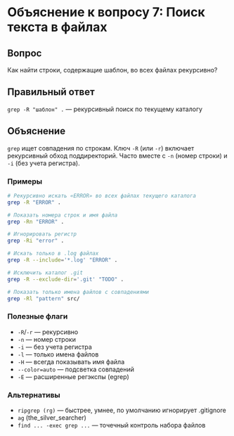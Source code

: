 # Объяснение к вопросу 7: Поиск текста в файлах

## Вопрос
Как найти строки, содержащие шаблон, во всех файлах рекурсивно?

## Правильный ответ
`grep -R "шаблон" .` — рекурсивный поиск по текущему каталогу

## Объяснение
`grep` ищет совпадения по строкам. Ключ `-R` (или `-r`) включает рекурсивный обход поддиректорий. Часто вместе с `-n` (номер строки) и `-i` (без учета регистра).

### Примеры
```bash
# Рекурсивно искать «ERROR» во всех файлах текущего каталога
grep -R "ERROR" .

# Показать номера строк и имя файла
grep -Rn "ERROR" .

# Игнорировать регистр
grep -Ri "error" .

# Искать только в .log файлах
grep -R --include='*.log' "ERROR" .

# Исключить каталог .git
grep -R --exclude-dir='.git' "TODO" .

# Показать только имена файлов с совпадениями
grep -Rl "pattern" src/
```

### Полезные флаги
- `-R`/`-r` — рекурсивно
- `-n` — номер строки
- `-i` — без учета регистра
- `-l` — только имена файлов
- `-H` — всегда показывать имя файла
- `--color=auto` — подсветка совпадений
- `-E` — расширенные регэкспы (egrep)

### Альтернативы
- `ripgrep (rg)` — быстрее, умнее, по умолчанию игнорирует .gitignore
- `ag` (the_silver_searcher)
- `find ... -exec grep ...` — точечный контроль набора файлов
